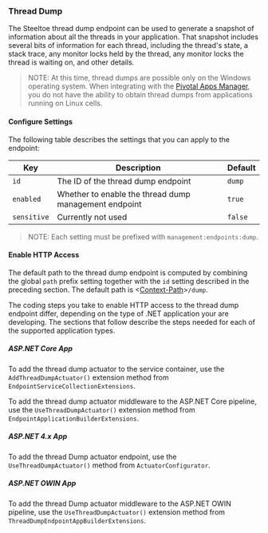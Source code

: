 ### Thread Dump

The Steeltoe thread dump endpoint can be used to generate a snapshot of information about all the threads in your application. That snapshot includes several bits of information for each thread, including the thread's state, a stack trace, any monitor locks held by the thread, any monitor locks the thread is waiting on, and other details.

>NOTE: At this time, thread dumps are possible only on the Windows operating system. When integrating with the [Pivotal Apps Manager](https://docs.pivotal.io/pivotalcf/2-0/console/index.html), you do not have the ability to obtain thread dumps from applications running on Linux cells.

#### Configure Settings

The following table describes the settings that you can apply to the endpoint:

|Key|Description|Default|
|---|---|---|
|`id`|The ID of the thread dump endpoint|`dump`|
|`enabled`|Whether to enable the thread dump management endpoint|`true`|
|`sensitive`|Currently not used|`false`|

>NOTE: Each setting must be prefixed with `management:endpoints:dump`.

#### Enable HTTP Access

The default path to the thread dump endpoint is computed by combining the global `path` prefix setting together with the `id` setting described in the preceding section. The default path is <[Context-Path](hypermedia#base-context-path)>`/dump`.

The coding steps you take to enable HTTP access to the thread dump endpoint differ, depending on the type of .NET application your are developing. The sections that follow describe the steps needed for each of the supported application types.

##### ASP.NET Core App

To add the thread dump actuator to the service container, use the `AddThreadDumpActuator()` extension method from `EndpointServiceCollectionExtensions`.

To add the thread dump actuator middleware to the ASP.NET Core pipeline, use the `UseThreadDumpActuator()` extension method from `EndpointApplicationBuilderExtensions`.

##### ASP.NET 4.x App

To add the thread Dump actuator endpoint, use the `UseThreadDumpActuator()` method from `ActuatorConfigurator`.

##### ASP.NET OWIN App

To add the thread Dump actuator middleware to the ASP.NET OWIN pipeline, use the `UseThreadDumpActuator()` extension method from `ThreadDumpEndpointAppBuilderExtensions`.

